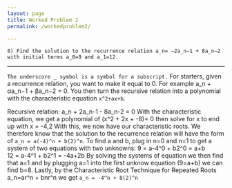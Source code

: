 ```yaml
---
layout: page
title: Worked Problem 2
permalink: /workedproblem2/

---
```


`8) Find the solution to the recurrence relation a_n= −2a_n−1 + 8a_n−2 
with initial terms a_0=9 and a_1=12.`

---

`The underscore _ symbol is a symbol for a subscript.`
For starters, given a recurrence relation, you want to make it equal to 0. For example a_n + αa_n−1 + βa_n−2 = 0.
You then turn the recursive relation into a polynomial with the characteristic equation `x^2+ax+b`.

Recursive relation: a_n + 2a_n-1 - 8a_n-2 = 0
With the characteristic equation, we get a polynomial of (x^2 + 2x + -8)= 0 then solve for x to end up with x = -4,2 
With this, we now have our characteristic roots. We therefore know that the solution to the recurrence 
relation will have the form of `a_n = a(-4)^n + b(2)^n`. To find a and b, plug in  n=0  and  n=1 to get 
a system of two equations with two unknowns: 9 = a-4^0 + b2^0 = a+b      
                                             12 = a-4^1 + b2^1 = -4a+2b
By solving the systems of equation we then find that a=1 and by plugging a=1 into the first unknow equation (9=a+b)
we can find b=8. Lastly, by the Characteristic Root Technique for Repeated Roots a_n=ar^n + bnr^n we get
`a_n = -4^n + 8(2)^n`
